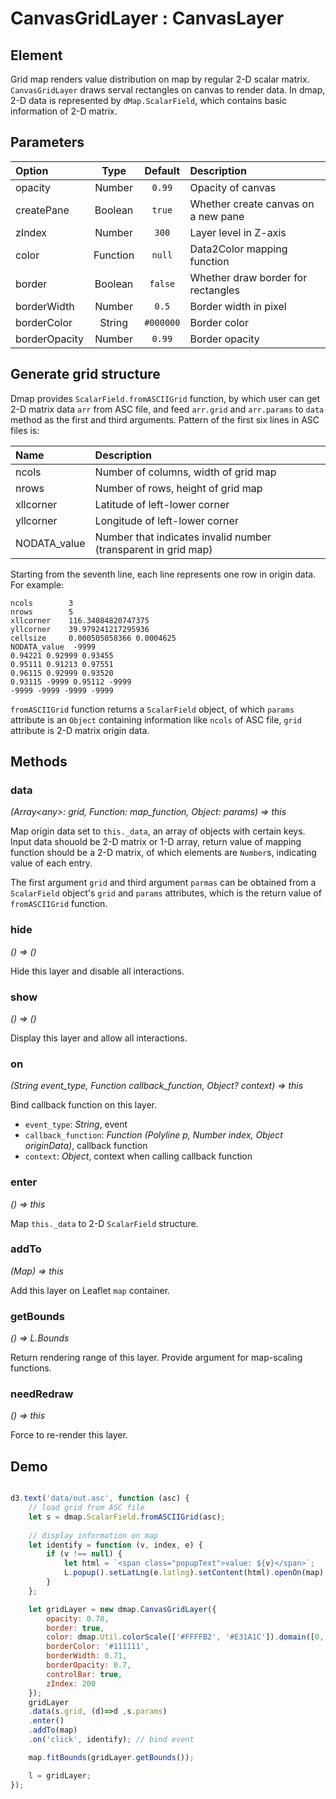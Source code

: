 # CanvasGridLayer : CanvasLayer

## Element

Grid map renders value distribution on map by regular 2-D scalar matrix. `CanvasGridLayer` draws serval rectangles on canvas to render data. In dmap, 2-D data is represented by `dMap.ScalarField`, which contains basic information of 2-D matrix.

## Parameters
| Option | Type | Default | Description |
| :----- | :---:| :-----: | :---------  |
| opacity | Number | `0.99` | Opacity of canvas |
| createPane | Boolean | `true` | Whether create canvas on a new pane |
| zIndex | Number | `300` | Layer level in Z-axis |
| color  | Function | `null` | Data2Color mapping function |
| border  | Boolean | `false` | Whether draw border for rectangles |
| borderWidth | Number | `0.5` | Border width in pixel |
| borderColor | String | `#000000` | Border color | 
| borderOpacity | Number | `0.99` | Border opacity |

## Generate grid structure

Dmap provides `ScalarField.fromASCIIGrid` function, by which user can get 2-D matrix data `arr` from ASC file, and feed `arr.grid` and `arr.params` to `data` method as the first and third arguments. Pattern of the first six lines in ASC files is:

| Name | Description |
| :--- | :------- |
| ncols | Number of columns, width of grid map |
| nrows | Number of rows, height of grid map |
| xllcorner | Latitude of left-lower corner |
| yllcorner | Longitude of left-lower corner |
| NODATA_value | Number that indicates invalid number (transparent in grid map) |

Starting from the seventh line, each line represents one row in origin data. For example:

```
ncols        3
nrows        5
xllcorner    116.34084820747375
yllcorner    39.979241217295936
cellsize     0.000505058366 0.0004625
NODATA_value  -9999
0.94221 0.92999 0.93455
0.95111 0.91213 0.97551
0.96115 0.92999 0.93520
0.93115 -9999 0.95112 -9999
-9999 -9999 -9999 -9999
```

`fromASCIIGrid` function returns a `ScalarField` object, of which `params` attribute is an `Object` containing information like `ncols` of ASC file, `grid` attribute is 2-D matrix origin data.

## Methods
### data
*(Array&lt;any&gt;: grid, Function: map_function, Object: params) => this*

Map origin data set to `this._data`, an array of objects with certain keys. Input data shouold be 2-D matrix or 1-D array, return value of mapping function should be a 2-D matrix, of which elements are `Number`s, indicating value of each entry.

The first argument `grid` and third argument `parmas` can be obtained from a `ScalarField` object's `grid` and `params` attributes, which is the return value of `fromASCIIGrid` function.

### hide
*() => ()*

Hide this layer and disable all interactions.

### show
*() => ()*

Display this layer and allow all interactions.

### on
*(String event_type, Function callback_function, Object? context) => this*

Bind callback function on this layer.
+ `event_type`: *String*, event
+ `callback_function`: *Function (Polyline p, Number index, Object originData)*, callback function
+ `context`: *Object*, context when calling callback function

### enter
*() => this*

Map `this._data` to 2-D `ScalarField` structure.

### addTo
*(Map) => this*

Add this layer on Leaflet `map` container.

### getBounds
*() => L.Bounds*

Return rendering range of this layer. Provide argument for map-scaling functions.

### needRedraw
*() => this*

Force to re-render this layer.

## Demo

```javascript

d3.text('data/out.asc', function (asc) {
    // load grid from ASC file
    let s = dmap.ScalarField.fromASCIIGrid(asc);
    
    // display information on map
    let identify = function (v, index, e) {
        if (v !== null) {
            let html = `<span class="popupText">value: ${v}</span>`;
            L.popup().setLatLng(e.latlng).setContent(html).openOn(map);
        }
    };

    let gridLayer = new dmap.CanvasGridLayer({
        opacity: 0.78,
        border: true,
        color: dmap.Util.colorScale(['#FFFFB2', '#E31A1C']).domain([0, 27]),
        borderColor: '#111111',
        borderWidth: 0.71,
        borderOpacity: 0.7,
        controlBar: true,
        zIndex: 200
    });
    gridLayer
    .data(s.grid, (d)=>d ,s.params)
    .enter()
    .addTo(map)
    .on('click', identify); // bind event

    map.fitBounds(gridLayer.getBounds());

    l = gridLayer;
});

```
